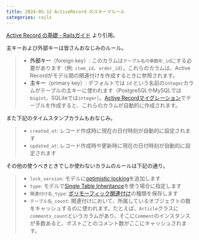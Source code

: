 ```yaml
---
title: 2024-05-12 ActiveRecord のスキーマルール
categories: rails
---
```


[Active Record の基礎 - Railsガイド](https://railsguides.jp/active_record_basics.html#%E3%82%B9%E3%82%AD%E3%83%BC%E3%83%9E%E3%81%AE%E3%83%AB%E3%83%BC%E3%83%AB) より引用。

主キーおよび外部キーは皆さんおなじみのルール。

> - **外部キー**（foreign key）: このカラムは`テーブル名の単数形_id`にする必要があります（例: `item_id`、`order_id`）。これらのカラムは、Active Recordがモデル間の関連付けを作成するときに参照されます。
> - **主キー**（primary key）: デフォルトでは `id` という名前の`integer`カラムがテーブルの主キーに使われます（PostgreSQLやMySQLでは`bigint`、SQLiteでは`integer`）。[Active Recordマイグレーション](active_record_migrations.html)でテーブルを作成すると、これらのカラムが自動的に作成されます。

また下記のタイムスタンプカラムもおなじみ。

> - `created_at`: レコード作成時に現在の日付時刻が自動的に設定されます
> - `updated_at`: レコード作成時や更新時に現在の日付時刻が自動的に設定されます

その他の使うべきときでしか使わないカラムのルールは下記の通り。

> - `lock_version`: モデルに[optimistic locking](https://api.rubyonrails.org/classes/ActiveRecord/Locking.html)を追加します
> - `type`: モデルで[Single Table Inheritance](https://api.rubyonrails.org/classes/ActiveRecord/Base.html#class-ActiveRecord::Base-label-Single+table+inheritance)を使う場合に指定します
> - `関連付け名_type`: [ポリモーフィック関連付け](association_basics.html#ポリモーフィック関連付け)の種類を保存します
> - `テーブル名_count`: 関連付けにおいて、所属しているオブジェクトの数をキャッシュするのに使われます。たとえば、`Article`クラスに`comments_count`というカラムがあり、そこに`Comment`のインスタンスが多数あると、ポストごとのコメント数がここにキャッシュされます。

